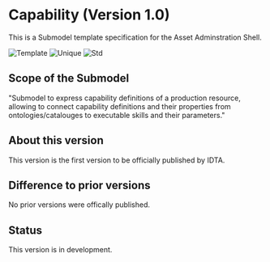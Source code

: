 
# Capability (Version 1.0)

This is a Submodel template specification for the Asset Adminstration Shell.

![Template](https://img.shields.io/static/v1?style=plastic&label=SMT&message=Template&color=green)
![Unique](https://img.shields.io/static/v1?style=plastic&label=SMT&message=Unique&color=b5179e)
![Std](https://img.shields.io/static/v1?style=plastic&label=SMT&message=Std&color=4895ef)

## Scope of the Submodel 

"Submodel to express capability definitions of a production resource, allowing to connect capability definitions and their properties from ontologies/catalouges to executable skills and their parameters."


## About this version

This version is the first version to be officially published by IDTA.

## Difference to prior versions

No prior versions were offically published.

## Status

This version is in development. 



